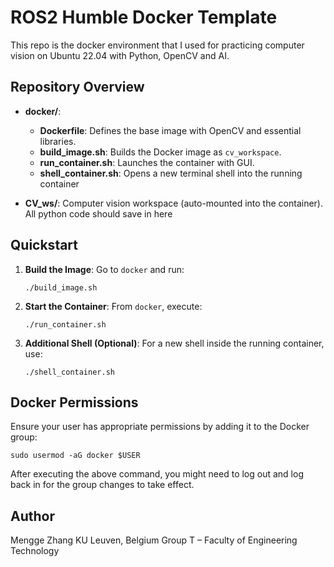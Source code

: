 # ROS2 Humble Docker Template

This repo is the docker environment that I used for practicing computer vision on Ubuntu 22.04 with Python, OpenCV and AI. 

## Repository Overview

- **docker/**:
  - **Dockerfile**: Defines the base image with OpenCV and essential libraries. 
  - **build_image.sh**: Builds the Docker image as `cv_workspace`.
  - **run_container.sh**: Launches the container with GUI. 
  - **shell_container.sh**: Opens a new terminal shell into the running container
  
- **CV_ws/**: Computer vision workspace (auto-mounted into the container). All python code should save in here

## Quickstart

1. **Build the Image**: Go to `docker` and run:
   ```
   ./build_image.sh
   ```
2. **Start the Container**: From `docker`, execute:
   ```
   ./run_container.sh
   ```
3. **Additional Shell (Optional)**: For a new shell inside the running container, use:
   ```
   ./shell_container.sh
   ```

## Docker Permissions

Ensure your user has appropriate permissions by adding it to the Docker group:

```
sudo usermod -aG docker $USER
```

After executing the above command, you might need to log out and log back in for the group changes to take effect.


## Author
Mengge Zhang
KU Leuven, Belgium
Group T – Faculty of Engineering Technology